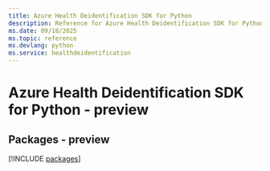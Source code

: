 ```yaml
---
title: Azure Health Deidentification SDK for Python
description: Reference for Azure Health Deidentification SDK for Python
ms.date: 09/18/2025
ms.topic: reference
ms.devlang: python
ms.service: healthdeidentification
---
```

# Azure Health Deidentification SDK for Python - preview
## Packages - preview
[!INCLUDE [packages](health-deidentification-index.md)]